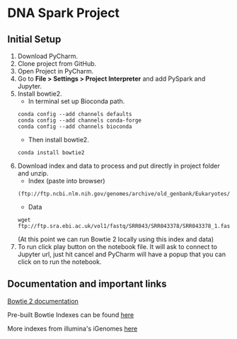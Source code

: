 # DNA Spark Project
## Initial Setup
1. Download PyCharm.
2. Clone project from GitHub.
3. Open Project in PyCharm.
4. Go to **File > Settings > Project Interpreter** and add PySpark and Jupyter.
5. Install bowtie2.
    * In terminal set up Bioconda path.
    ```
    conda config --add channels defaults
    conda config --add channels conda-forge
    conda config --add channels bioconda
    ```
    * Then install bowtie2.
    ```
    conda install bowtie2
    ```
6. Download index and data to process and put directly in project folder and unzip.
    * Index (paste into browser)
    ```
   (ftp://ftp.ncbi.nlm.nih.gov/genomes/archive/old_genbank/Eukaryotes/vertebrates_mammals/Homo_sapiens/GRCh38/seqs_for_alignment_pipelines/GCA_000001405.15_GRCh38_no_alt_analysis_set.fna.bowtie_index.tar.gz)
    ```
    * Data
    ```
    wget ftp://ftp.sra.ebi.ac.uk/vol1/fastq/SRR043/SRR043378/SRR043378_1.fastq.gz
    ```
    (At this point we can run Bowtie 2 locally using this index and data)
6. To run click play button on the notebook file. It will ask to connect to Jupyter url, just hit cancel and PyCharm 
will have a popup that you can click on to run the notebook.

## Documentation and important links
[Bowtie 2 documentation](http://bowtie-bio.sourceforge.net/bowtie2/manual.shtml#introduction)

Pre-built Bowtie Indexes can be found [here](http://bowtie-bio.sourceforge.net/bowtie2/index.shtml)

More indexes from illumina's iGenomes [here](https://support.illumina.com/sequencing/sequencing_software/igenome.html)
